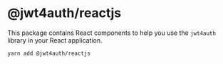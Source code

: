 @jwt4auth/reactjs
=================

This package contains React components to help you use the `jwt4auth` library 
in your React application.

    yarn add @jwt4auth/reactjs